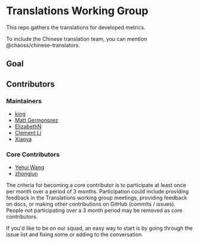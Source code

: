 # Translations Working Group

This repo gathers the translations for developed metrics. 

To include the Chinese translation team, you can mention @chaoss/chinese-translators.

## Goal

## Contributors

### Maintainers

- [king](https://github.com/king-gao)
- [Matt Germonprez](https://github.com/germonprez)
- [ElizabethN](https://github.com/ElizabethN)
- [Clement Li](https://github.com/robekeane)
- [Xiaoya](https://github.com/xiaoya-Esther)

### Core Contributors

- [Yehui Wang](https://github.com/eyehwan)
- [zhongjun](https://github.com/zhongjun2)

The criteria for becoming a core contributor is to participate at least once per month over a period of 3 months. Participation could include providing feedback in the Translations working group meetings, providing feedback on docs, or making other contributions on GitHub (commits / issues). People not participating over a 3 month period may be removed as core contributors.

If you'd like to be on our squad, an easy way to start is by going through the issue list and fixing some or adding to the conversation.

